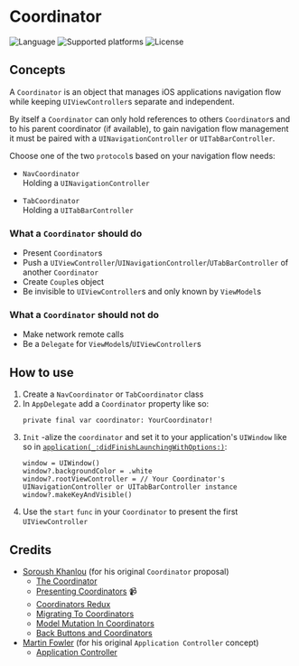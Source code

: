 # Coordinator

![Language](https://img.shields.io/badge/language-Swift%204.2-orange.svg)
![Supported platforms](https://img.shields.io/badge/platform-iOS-lightgrey.svg)
![License](https://img.shields.io/badge/license-MIT-green.svg)

## Concepts
A `Coordinator` is an object that manages iOS applications navigation flow while keeping `UIViewController`s separate and independent.

By itself a `Coordinator` can only hold references to others `Coordinator`s and to his parent coordinator (if available), to gain navigation flow management it must be paired with a `UINavigationController` or `UITabBarController`.

Choose one of the two `protocol`s based on your navigation flow needs:
- `NavCoordinator`  
Holding a `UINavigationController`

- `TabCoordinator`  
Holding a `UITabBarController`

### What a `Coordinator` should do
- Present `Coordinator`s
- Push a `UIViewController`/`UINavigationController`/`UTabBarController` of another `Coordinator`
- Create `Couple`s object
- Be invisible to `UIViewController`s and only known by `ViewModel`s

### What a `Coordinator` should not do
- Make network remote calls
- Be a `Delegate` for `ViewModel`s/`UIViewController`s

## How to use
1. Create a `NavCoordinator` or `TabCoordinator` class
2. In `AppDelegate` add a `Coordinator` property like so:
   ```
   private final var coordinator: YourCoordinator!
   ```
3. `Init` -alize the `coordinator` and set it to your application's `UIWindow` like so in [`application(_:didFinishLaunchingWithOptions:)`](https://developer.apple.com/documentation/uikit/uiapplicationdelegate/1622921-application):
   ```
   window = UIWindow()
   window?.backgroundColor = .white
   window?.rootViewController = // Your Coordinator's UINavigationController or UITabBarController instance
   window?.makeKeyAndVisible()
   ```
4. Use the `start` `func` in your `Coordinator` to present the first `UIViewController`

## Credits
- [Soroush Khanlou](https://github.com/khanlou) (for his original `Coordinator` proposal)
  - [The Coordinator](http://khanlou.com/2015/01/the-coordinator/)
  - [Presenting Coordinators](https://vimeo.com/144116310) 📹
  - [Coordinators Redux](http://khanlou.com/2015/10/coordinators-redux/)
  - [Migrating To Coordinators](http://khanlou.com/2017/04/migrating-to-coordinators/)
  - [Model Mutation In Coordinators](http://khanlou.com/2017/05/model-mutation-in-coordinators/)
  - [Back Buttons and Coordinators](http://khanlou.com/2017/05/back-buttons-and-coordinators/)
- [Martin Fowler](https://github.com/martinfowler) (for his original `Application Controller` concept)
  - [Application Controller](https://martinfowler.com/eaaCatalog/applicationController.html)
